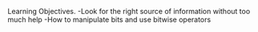 Learning Objectives.
-Look for the right source of information without too much help
-How to manipulate bits and use bitwise operators

